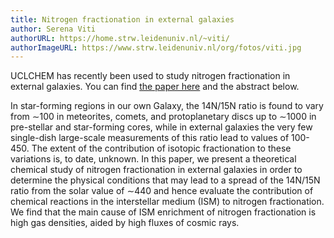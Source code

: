 ```yaml
---
title: Nitrogen fractionation in external galaxies
author: Serena Viti
authorURL: https://home.strw.leidenuniv.nl/~viti/
authorImageURL: https://www.strw.leidenuniv.nl/org/fotos/viti.jpg
---
```

UCLCHEM has recently been used to study nitrogen fractionation in external galaxies. You can find [the paper here](https://arxiv.org/pdf/1904.11725.pdf) and the abstract below.

In star-forming regions in our own Galaxy, the 14N/15N ratio is found to vary from ∼100 in meteorites, comets, and protoplanetary discs up to ∼1000 in pre-stellar and star-forming cores, while in external galaxies the very few single-dish large-scale measurements of this ratio lead to values of 100-450. The extent of the contribution of isotopic fractionation to these variations is, to date, unknown. In this paper, we present a theoretical chemical study of nitrogen fractionation in external galaxies in order to determine the physical conditions that may lead to a spread of the 14N/15N ratio from the solar value of ∼440 and hence evaluate the contribution of chemical reactions in the interstellar medium (ISM) to nitrogen fractionation. We find that the main cause of ISM enrichment of nitrogen fractionation is high gas densities, aided by high fluxes of cosmic rays.
